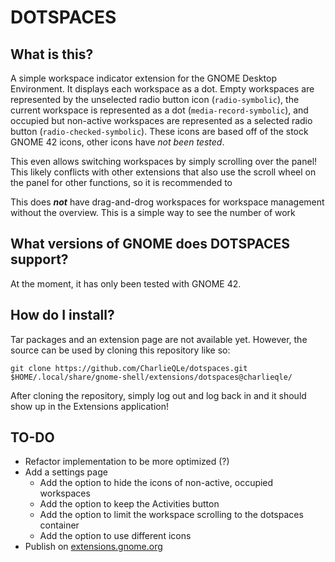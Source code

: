 # DOTSPACES

## What is this?

A simple workspace indicator extension for the GNOME Desktop Environment. It displays each workspace as a dot. Empty workspaces are represented by the unselected radio button icon (```radio-symbolic```), the current workspace is represented as a dot (```media-record-symbolic```), and occupied but non-active workspaces are represented as a selected radio button (```radio-checked-symbolic```). These icons are based off of the stock GNOME 42 icons, other icons have *not been tested*.

This even allows switching workspaces by simply scrolling over the panel! This likely conflicts with other extensions that also use the scroll wheel on the panel for other functions, so it is recommended to 

This does ***not*** have drag-and-drog workspaces for workspace management without the overview. This is a simple way to see the number of work

## What versions of GNOME does DOTSPACES support?

At the moment, it has only been tested with GNOME 42.

## How do I install?

Tar packages and an extension page are not available yet. However, the source can be used by cloning this repository like so:

```
git clone https://github.com/CharlieQLe/dotspaces.git $HOME/.local/share/gnome-shell/extensions/dotspaces@charlieqle/
```

After cloning the repository, simply log out and log back in and it should show up in the Extensions application!

## TO-DO

* Refactor implementation to be more optimized (?)
* Add a settings page
    * Add the option to hide the icons of non-active, occupied workspaces
    * Add the option to keep the Activities button
    * Add the option to limit the workspace scrolling to the dotspaces container
    * Add the option to use different icons
* Publish on [extensions.gnome.org](https://extensions.gnome.org/)
